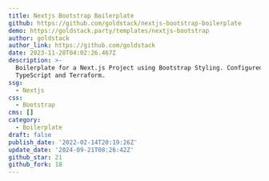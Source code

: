 ```yaml
---
title: Nextjs Bootstrap Boilerplate
github: https://github.com/goldstack/nextjs-bootstrap-boilerplate
demo: https://goldstack.party/templates/nextjs-bootstrap
author: goldstack
author_link: https://github.com/goldstack
date: 2023-11-28T04:02:26.467Z
description: >-
  Boilerplate for a Next.js Project using Bootstrap Styling. Configured for
  TypeScript and Terraform.
ssg:
  - Nextjs
css:
  - Bootstrap
cms: []
category:
  - Boilerplate
draft: false
publish_date: '2022-02-14T20:19:26Z'
update_date: '2024-09-21T08:26:42Z'
github_star: 21
github_fork: 18
---
```

